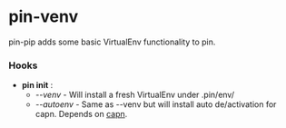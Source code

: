 pin-venv
=======

pin-pip adds some basic VirtualEnv functionality to pin.


### Hooks

* **pin init** :
    * *--venv* - Will install a fresh VirtualEnv under .pin/env/
    * *--autoenv* - Same as --venv but will install auto de/activation for capn. Depends on [capn](https://github.com/dustinlacewell/capn).

